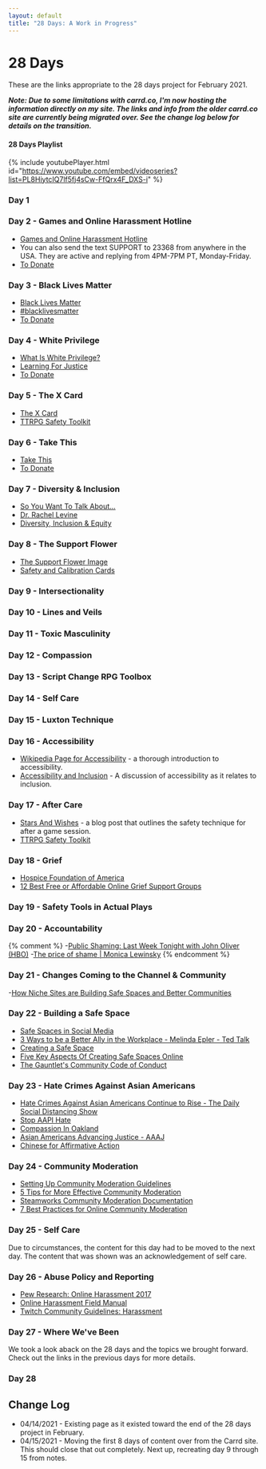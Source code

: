 ```yaml
---
layout: default
title: "28 Days: A Work in Progress"
---
```


# 28 Days

These are the links appropriate to the 28 days project for February 2021.

***Note: Due to some limitations with carrd.co, I'm now hosting the information directly on my site. The links and info from the older carrd.co site are currently being migrated over. See the change log below for details on the transition.***

#### 28 Days Playlist

{% include youtubePlayer.html id="https://www.youtube.com/embed/videoseries?list=PL8HiytcIQ7lf5fj4sCw-FfQrx4F_DXS-i" %}

### Day 1

### Day 2 - Games and Online Harassment Hotline

 - [Games and Online Harassment Hotline](https://gameshotline.org/)
 - You can also send the text SUPPORT to 23368 from anywhere in the USA. They are active and replying from 4PM-7PM PT, Monday-Friday.
 - [To Donate](https://gameshotline.org/donate/)

### Day 3 - Black Lives Matter

 - [Black Lives Matter](https://blacklivesmatter.com)
 - [#blacklivesmatter](https://blacklivesmatters.carrd.co/)
 - [To Donate](https://secure.actblue.com/donate/ms_blm_homepage_2019)

### Day 4 - White Privilege

 - [What Is White Privilege?](https://www.learningforjustice.org/magazine/fall-2018/what-is-white-privilege-really)
 - [Learning For Justice](https://www.learningforjustice.org)
 - [To Donate](https://donate.splcenter.org/)

### Day 5 - The X Card

 - [The X Card](http://tinyurl.com/x-card-rpg)
 - [TTRPG Safety Toolkit](http://bit.ly/ttrpgsafetytoolkit)

### Day 6 - Take This

 - [Take This](https://www.takethis.org/)
 - [To Donate](https://www.takethis.org/get-involved/donate/)

### Day 7 - Diversity & Inclusion

 - [So You Want To Talk About...](https://www.instagram.com/soyouwanttotalkabout/)
 - [Dr. Rachel Levine](https://www.vox.com/identities/22242177/rachel-levine-appointment-biden-hhs-transgender)
 - [Diversity, Inclusion & Equity](https://generalassemb.ly/blog/diversity-inclusion-equity-differences-in-meaning/)

### Day 8 - The Support Flower

 - [The Support Flower Image](https://the-act-apart.itch.io/the-support-flower)
 - [Safety and Calibration Cards](https://dtwelves.com/gaming/safety-calibration-cards/)

### Day 9 - Intersectionality

### Day 10 - Lines and Veils

### Day 11 - Toxic Masculinity

### Day 12 - Compassion

### Day 13 - Script Change RPG Toolbox

### Day 14 - Self Care

### Day 15 - Luxton Technique

### Day 16 - Accessibility

- [Wikipedia Page for Accessibility](https://en.wikipedia.org/wiki/Accessibility) - a thorough introduction to accessibility.
- [Accessibility and Inclusion](https://youth.gov/youth-topics/inclusion-and-accessibility) - A discussion of accessibility as it relates to inclusion.

### Day 17 - After Care

- [Stars And Wishes](https://www.gauntlet-rpg.com/blog/stars-and-wishes) - a blog post that outlines the safety technique for after a game session.
- [TTRPG Safety Toolkit](bit.ly/ttrpgsafetytoolkit)

### Day 18 - Grief

- [Hospice Foundation of America](https://hospicefoundation.org/Grief/Support-Groups)
- [12 Best Free or Affordable Online Grief Support Groups](https://www.joincake.com/blog/online-grief-support-groups/)

### Day 19 - Safety Tools in Actual Plays

### Day 20 - Accountability

{% comment %}
-[Public Shaming: Last Week Tonight with John Oliver (HBO)](https://www.youtube.com/watch?v=Yq7Eh6JTKIg)
-[The price of shame | Monica Lewinsky](https://www.ted.com/talks/monica_lewinsky_the_price_of_shame)
{% endcomment %}

### Day 21 - Changes Coming to the Channel & Community

-[How Niche Sites are Building Safe Spaces and Better Communities](https://modelviewculture.com/pieces/how-niche-sites-are-building-safe-spaces-and-better-communities)

### Day 22 - Building a Safe Space

- [Safe Spaces in Social Media](https://everydayfeminism.com/2017/10/safe-spaces-on-social-media/)
- [3 Ways to be a Better Ally in the Workplace - Melinda Epler - Ted Talk](https://www.youtube.com/watch?v=k12j-E1LsUU)
- [Creating a Safe Space](https://werise-toolkit.org/en/system/tdf/pdf/tools/creating-a-safe-space.pdf?file=1&force=)
- [Five Key Aspects Of Creating Safe Spaces Online](https://www.forbes.com/sites/forbescoachescouncil/2020/09/04/five-key-aspects-of-creating-safe-spaces-online/?sh=6aba7106a5fb)
- [The Gauntlet's Community Code of Conduct](https://www.gauntlet-rpg.com/community-code-of-conduct.html)

### Day 23 - Hate Crimes Against Asian Americans

- [Hate Crimes Against Asian Americans Continue to Rise - The Daily Social Distancing Show](https://www.youtube.com/watch?v=L9hJed6P4Hk)
- [Stop AAPI Hate](httos://stopaapihate.org)
- [Compassion In Oakland](https://compassioninoakland.org)
- [Asian Americans Advancing Justice - AAAJ](https://www.advancingjustice-aajc.org)
- [Chinese for Affirmative Action](https://caasf.org)

### Day 24 - Community Moderation

- [Setting Up Community Moderation Guidelines](https://www.getopensocial.com/blog/community-management/setting-community-moderation-guidelines)
- [5 Tips for More Effective Community Moderation](https://www.socialmediatoday.com/social-business/5-tips-more-effective-community-moderation)
- [Steamworks Community Moderation Documentation](https://partner.steamgames.com/doc/marketing/community_moderation)
- [7 Best Practices for Online Community Moderation](https://www.higherlogic.com/blog/community-moderation-best-practices/)

### Day 25 - Self Care

Due to circumstances, the content for this day had to be moved to the next day. The content that was shown was an acknowledgement of self care.

### Day 26 - Abuse Policy and Reporting

- [Pew Research: Online Harassment 2017](https://www.pewresearch.org/internet/2017/07/11/online-harassment-2017/)
- [Online Harassment Field Manual](https://onlineharassmentfieldmanual.pen.org/reporting-online-harassment-to-platforms/)
- [Twitch Community Guidelines: Harassment](https://www.twitch.tv/p/en/legal/community-guidelines/harassment/)

### Day 27 - Where We've Been

We took a look aback on the 28 days and the topics we brought forward. Check out the links in the previous days for more details.

### Day 28

## Change Log

- 04/14/2021 - Existing page as it existed toward the end of the 28 days project in February.
- 04/15/2021 - Moving the first 8 days of content over from the Carrd site. This should close that out completely. Next up, recreating day 9 through 15 from notes.
